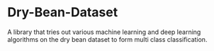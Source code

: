 # Dry-Bean-Dataset
A library that tries out various machine learning and deep learning algorithms on the dry bean dataset to form multi class classification.

